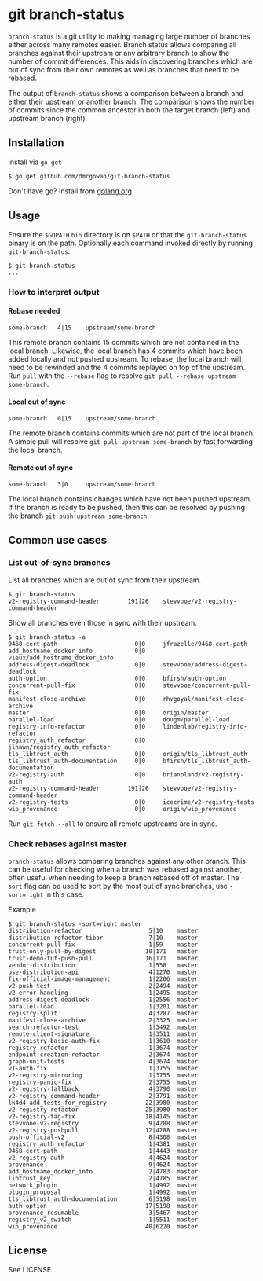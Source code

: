 # git branch-status

`branch-status` is a git utility to making managing large number of branches
either across many remotes easier. Branch status allows comparing all branches
against their upstream or any arbitrary branch to show the number of 
commit differences. This aids in discovering branches which are out of sync
from their own remotes as well as branches that need to be rebased.

The output of `branch-status` shows a comparison between a branch and either
their upstream or another branch. The comparison shows the number of commits
since the common ancestor in both the target branch (left) and 
upstream branch (right).

## Installation

Install via `go get`

```
$ go get github.com/dmcgowan/git-branch-status
```

Don't have go? Install from [golang.org](http://golang.org/doc/install)

## Usage

Ensure the `$GOPATH` `bin` directory is on `$PATH` or that the
`git-branch-status` binary is on the path. Optionally each command
invoked directly by running `git-branch-status`.

```
$ git branch-status
...
```

### How to interpret output

#### Rebase needed
```
some-branch   4|15    upstream/some-branch
```
This remote branch contains 15 commits
which are not contained in the local branch. Likewise, the local
branch has 4 commits which have been added locally and not pushed
upstream. To rebase, the local branch will need to be rewinded and
the 4 commits replayed on top of the upstream. Run `pull` with the
`--rebase` flag to resolve `git pull --rebase upstream some-branch`.

#### Local out of sync
```
some-branch   0|15    upstream/some-branch
```
The remote branch contains commits which are not part of the local
branch. A simple pull will resolve `git pull upstream some-branch`
by fast forwarding the local branch.

#### Remote out of sync
```
some-branch   3|0     upstream/some-branch
```
The local branch contains changes which have not been pushed upstream.
If the branch is ready to be pushed, then this can be resolved
by pushing the branch `git push upstream some-branch`.

## Common use cases

### List out-of-sync branches
List all branches which are out of sync from their upstream.

```
$ git branch-status
v2-registry-command-header        191|26    stevvooe/v2-registry-command-header
```

Show all branches even those in sync with their upstream.
```
$ git branch-status -a
9468-cert-path                      0|0     jfrazelle/9468-cert-path
add_hostname_docker_info            0|0     vieux/add_hostname_docker_info
address-digest-deadlock             0|0     stevvooe/address-digest-deadlock
auth-option                         0|0     bfirsh/auth-option
concurrent-pull-fix                 0|0     stevvooe/concurrent-pull-fix
manifest-close-archive              0|0     rhvgoyal/manifest-close-archive
master                              0|0     origin/master
parallel-load                       0|0     dougm/parallel-load
registry-info-refactor              0|0     lindenlab/registry-info-refactor
registry_auth_refactor              0|0     jlhawn/registry_auth_refactor
tls_libtrust_auth                   0|0     origin/tls_libtrust_auth
tls_libtrust_auth-documentation     0|0     bfirsh/tls_libtrust_auth-documentation
v2-registry-auth                    0|0     brianbland/v2-registry-auth
v2-registry-command-header        191|26    stevvooe/v2-registry-command-header
v2-registry-tests                   0|0     icecrime/v2-registry-tests
wip_provenance                      0|0     origin/wip_provenance

```

Run `git fetch --all` to ensure all remote upstreams are in sync.

### Check rebases against master

`branch-status` allows comparing branches against any other branch.
This can be useful for checking when a branch was rebased against
another, often useful when needing to keep a branch rebased off of
master. The `-sort` flag can be used to sort by the most out of sync
branches, use `-sort=right` in this case.

Example
```
$ git branch-status -sort=right master
distribution-refactor                   5|10    master
distribution-refactor-tibor             7|10    master
concurrent-pull-fix                     1|59    master
trust-only-pull-by-digest              10|171   master
trust-demo-tuf-push-pull               16|171   master
vendor-distribution                     1|558   master
use-distribution-api                    4|1270  master
fix-official-image-management           1|2206  master
v2-push-test                            2|2494  master
v2-error-handling                       1|2495  master
address-digest-deadlock                 1|2556  master
parallel-load                           1|3201  master
registry-split                          4|3287  master
manifest-close-archive                  2|3325  master
search-refactor-test                    1|3492  master
remote-client-signature                 1|3511  master
v2-registry-basic-auth-fix              1|3610  master
registry-refactor                       1|3674  master
endpoint-creation-refactor              2|3674  master
graph-unit-tests                        4|3674  master
v1-auth-fix                             1|3755  master
v2-registry-mirroring                   1|3755  master
registry-panic-fix                      2|3755  master
v2-registry-fallback                    4|3790  master
v2-registry-command-header              2|3791  master
lk4d4-add_tests_for_registry           22|3980  master
v2-registry-refactor                   25|3980  master
v2-registry-tag-fix                    18|4145  master
stevvooe-v2-registry                    9|4288  master
v2-registry-pushpull                   12|4288  master
push-official-v2                        8|4308  master
registry_auth_refactor                  1|4381  master
9468-cert-path                          1|4443  master
v2-registry-auth                        4|4624  master
provenance                              9|4624  master
add_hostname_docker_info                2|4783  master
libtrust_key                            2|4785  master
network_plugin                          1|4992  master
plugin_proposal                         1|4992  master
tls_libtrust_auth-documentation         6|5198  master
auth-option                            17|5198  master
provenance_resumable                    3|5467  master
registry_v2_switch                      1|5511  master
wip_provenance                         40|6220  master
```

## License

See LICENSE

